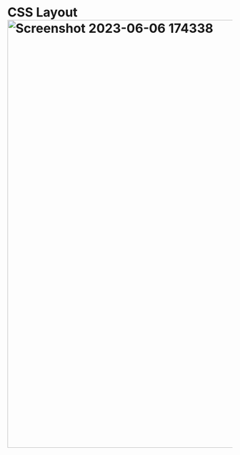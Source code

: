 # CSS Layout <img width="960" alt="Screenshot 2023-06-06 174338" src="https://github.com/vipransh/CSS-layout-1-ineuron-assignment/assets/30025222/dd101eab-6958-47c9-8a30-54a5da232e6b">

